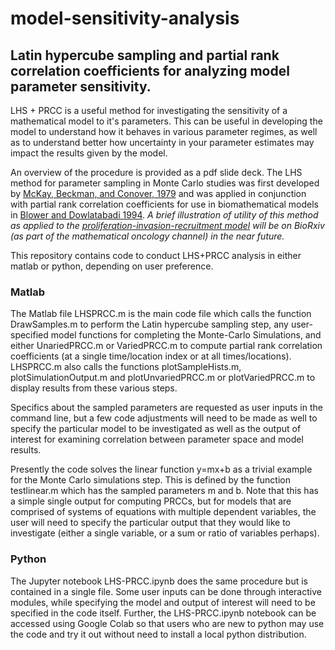 # model-sensitivity-analysis
## Latin hypercube sampling and partial rank correlation coefficients for analyzing model parameter sensitivity.

LHS + PRCC is a useful method for investigating the sensitivity of a mathematical model to it's parameters. This can be useful in developing the model to understand how it behaves in various parameter regimes, as well as to understand better how uncertainty in your parameter estimates may impact the results given by the model.  

An overview of the procedure is provided as a pdf slide deck. The LHS method for parameter sampling in Monte Carlo studies was first developed by [McKay, Beckman, and Conover, 1979](https://doi.org/10.1080/00401706.1979.10489755) and was applied in conjunction with partial rank correlation coefficients for use in biomathematical models in [Blower and Dowlatabadi 1994](http://doi.org/10.2307/1403510). *A brief illustration of utility of this method as applied to the [proliferation-invasion-recruitment model](https://github.com/scmassey/2D_Proliferation-Invasion-Recruitment) will be on BioRxiv (as part of the mathematical oncology channel) in the near future.*

This repository contains code to conduct LHS+PRCC analysis in either matlab or python, depending on user preference. 

### Matlab
The Matlab file LHSPRCC.m is the main code file which calls the function DrawSamples.m to perform the Latin hypercube sampling step, any user-specified model functions for completing the Monte-Carlo Simulations, and either UnariedPRCC.m or VariedPRCC.m to compute partial rank correlation coefficients (at a single time/location index or at all times/locations). LHSPRCC.m also calls the functions plotSampleHists.m, plotSimulationOutput.m and plotUnvariedPRCC.m or plotVariedPRCC.m to display results from these various steps. 

Specifics about the sampled parameters are requested as user inputs in the command line, but a few code adjustments will need to be made as well to specify the particular model to be investigated as well as the output of interest for examining correlation between parameter space and model results.

Presently the code solves the linear function y=mx+b as a trivial example for the Monte Carlo simulations step. This is defined by the function testlinear.m which has the sampled parameters m and b. Note that this has a simple single output for computing PRCCs, but for models that are comprised of systems of equations with multiple dependent variables, the user will need to specify the particular output that they would like to investigate (either a single variable, or a sum or ratio of variables perhaps).


### Python
The Jupyter notebook LHS-PRCC.ipynb does the same procedure but is contained in a single file. Some user inputs can be done through interactive modules, while specifying the model and output of interest will need to be specified in the code itself. Further, the LHS-PRCC.ipynb notebook can be accessed using Google Colab so that users who are new to python may use the code and try it out without need to install a local python distribution. 
